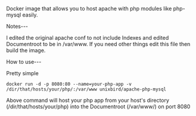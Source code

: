 Docker image that allows you to host apache with php modules like php-mysql easily.

Notes---

I edited the original apache conf to not include Indexes and edited Documentroot to be in /var/www. If you need other things edit this file then build the image.


How to use---

Pretty simple


    docker run -d -p 8080:80 --name=your-php-app -v /dir/that/hosts/your/php/:/var/www unixbird/apache-php-mysql

Above command will host your php app from your host's directory (/dir/that/hosts/your/php) into the Documentroot (/var/www/) on port 8080
